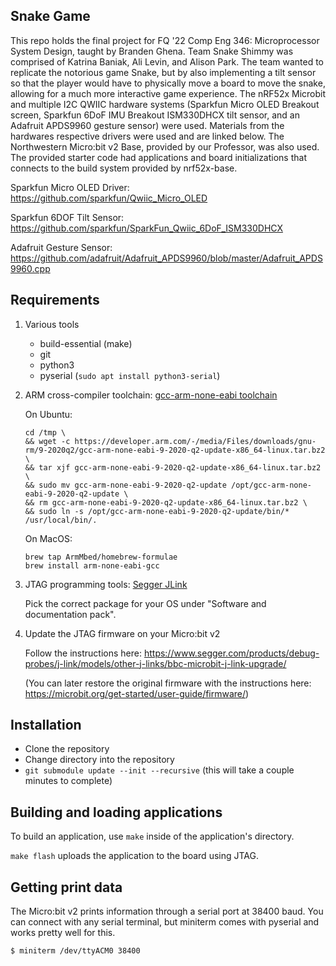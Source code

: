 ## Snake Game

This repo holds the final project for FQ '22 Comp Eng 346: Microprocessor System Design, taught by Branden Ghena. Team Snake Shimmy was comprised of Katrina Baniak, Ali Levin, and Alison Park. The team wanted to replicate the notorious game Snake, but by also implementing a tilt sensor so that the player would have to physically move a board to move the snake, allowing for a much more interactive game experience. The nRF52x Microbit and multiple I2C QWIIC hardware systems (Sparkfun Micro OLED Breakout screen, Sparkfun 6DoF IMU Breakout ISM330DHCX tilt sensor, and an Adafruit APDS9960 gesture sensor) were used. Materials from the hardwares respective drivers were used and are linked below. The Northwestern Micro:bit v2 Base, provided by our Professor, was also used. The provided starter code had applications and board initializations that connects to the build system provided by nrf52x-base. 

Sparkfun Micro OLED Driver:
https://github.com/sparkfun/Qwiic_Micro_OLED

Sparkfun 6DOF Tilt Sensor:
https://github.com/sparkfun/SparkFun_Qwiic_6DoF_ISM330DHCX

Adafruit Gesture Sensor:
https://github.com/adafruit/Adafruit_APDS9960/blob/master/Adafruit_APDS9960.cpp


## Requirements
 
 1. Various tools
 
    * build-essential (make)
    * git
    * python3
    * pyserial (`sudo apt install python3-serial`)

 2. ARM cross-compiler toolchain: [gcc-arm-none-eabi toolchain](https://developer.arm.com/tools-and-software/open-source-software/developer-tools/gnu-toolchain/gnu-rm/downloads)

    On Ubuntu:

        cd /tmp \
        && wget -c https://developer.arm.com/-/media/Files/downloads/gnu-rm/9-2020q2/gcc-arm-none-eabi-9-2020-q2-update-x86_64-linux.tar.bz2 \
        && tar xjf gcc-arm-none-eabi-9-2020-q2-update-x86_64-linux.tar.bz2 \
        && sudo mv gcc-arm-none-eabi-9-2020-q2-update /opt/gcc-arm-none-eabi-9-2020-q2-update \
        && rm gcc-arm-none-eabi-9-2020-q2-update-x86_64-linux.tar.bz2 \
        && sudo ln -s /opt/gcc-arm-none-eabi-9-2020-q2-update/bin/* /usr/local/bin/.

    On MacOS:

        brew tap ArmMbed/homebrew-formulae
        brew install arm-none-eabi-gcc

 3. JTAG programming tools: [Segger JLink](https://www.segger.com/jlink-software.html)

    Pick the correct package for your OS under "Software and documentation pack".

 4. Update the JTAG firmware on your Micro:bit v2

    Follow the instructions here: https://www.segger.com/products/debug-probes/j-link/models/other-j-links/bbc-microbit-j-link-upgrade/

    (You can later restore the original firmware with the instructions here: https://microbit.org/get-started/user-guide/firmware/)


## Installation

 * Clone the repository
 * Change directory into the repository
 * `git submodule update --init --recursive` (this will take a couple minutes to complete)


## Building and loading applications

To build an application, use `make` inside of the application's directory.

`make flash` uploads the application to the board using JTAG.


## Getting print data

The Micro:bit v2 prints information through a serial port at 38400 baud. You
can connect with any serial terminal, but miniterm comes with pyserial and
works pretty well for this.

```
$ miniterm /dev/ttyACM0 38400
```

